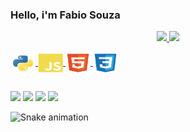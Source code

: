 ### Hello, i'm Fabio Souza

<div align="center">
  <a href="https://github.com/skmtouz">
  <img height="180em" src="https://github-readme-stats.vercel.app/api?username=skmtouz&show_icons=true&theme=github_dark&include_all_commits=true&count_private=true"/>
  <img height="180em" src="https://github-readme-stats.vercel.app/api/top-langs/?username=skmtouz&layout=compact&langs_count=7&theme=github_dark"/>
</div>

<div style="display: inline_block"><br>
  <img align="center" alt="FSouza-Python" height="30" width="40" src="https://raw.githubusercontent.com/devicons/devicon/master/icons/python/python-original.svg">
  <img align="center" alt="FSouza-Js" height="30" width="40" src="https://raw.githubusercontent.com/devicons/devicon/master/icons/javascript/javascript-plain.svg">
  <img align="center" alt="FSouza-HTML" height="30" width="40" src="https://raw.githubusercontent.com/devicons/devicon/master/icons/html5/html5-original.svg">
  <img align="center" alt="FSouza-CSS" height="30" width="40" src="https://raw.githubusercontent.com/devicons/devicon/master/icons/css3/css3-original.svg">
<!-- <img align="center" alt="FSouza-Csharp" height="30" width="40" src="https://raw.githubusercontent.com/devicons/devicon/master/icons/csharp/csharp-original.svg"> --!>
</div>

##

<div>
  
  <a href="https://www.linkedin.com/in/fabiosouza011/" target="_blank"><img src="https://img.shields.io/badge/-LinkedIn-%230077B5?style=for-the-badge&logo=linkedin&logoColor=white" target="_blank"></a> 
  <a href = "mailto:fabio.souza011@hotmail.com"><img src="https://img.shields.io/badge/-Gmail-%23333?style=for-the-badge&logo=gmail&logoColor=white" target="_blank"></a>
  <a href="https://instagram.com/skmtouz" target="_blank"><img src="https://img.shields.io/badge/-Instagram-%23E4405F?style=for-the-badge&logo=instagram&logoColor=white" target="_blank"></a>
  <a href="https://www.twitch.tv/satoshitvouz" target="_blank"><img src="https://img.shields.io/badge/Twitch-9146FF?style=for-the-badge&logo=twitch&logoColor=white" target="_blank"></a>
</div>

![Snake animation](https://github.com/skmtouz/skmtouz/blob/output/github-contribution-grid-snake.svg)
